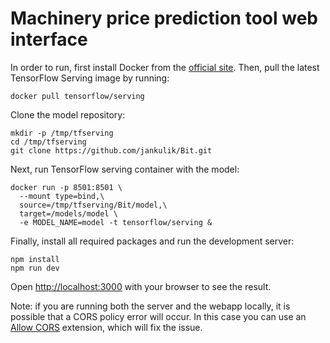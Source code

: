 # Machinery price prediction tool web interface

In order to run, first install Docker from the [official site](https://docs.docker.com/get-docker/). Then, pull the latest TensorFlow Serving image by running:

```
docker pull tensorflow/serving
```

Clone the model repository:

```
mkdir -p /tmp/tfserving
cd /tmp/tfserving
git clone https://github.com/jankulik/Bit.git
```

Next, run TensorFlow serving container with the model:

```
docker run -p 8501:8501 \
  --mount type=bind,\
  source=/tmp/tfserving/Bit/model,\
  target=/models/model \
  -e MODEL_NAME=model -t tensorflow/serving &
```

Finally, install all required packages and run the development server:

```
npm install
npm run dev
```

Open [http://localhost:3000](http://localhost:3000) with your browser to see the result.

Note: if you are running both the server and the webapp locally, it is possible that a CORS policy error will occur. In this case you can use an [Allow CORS](https://chrome.google.com/webstore/detail/allow-cors-access-control/lhobafahddgcelffkeicbaginigeejlf?hl=en) extension, which will fix the issue.